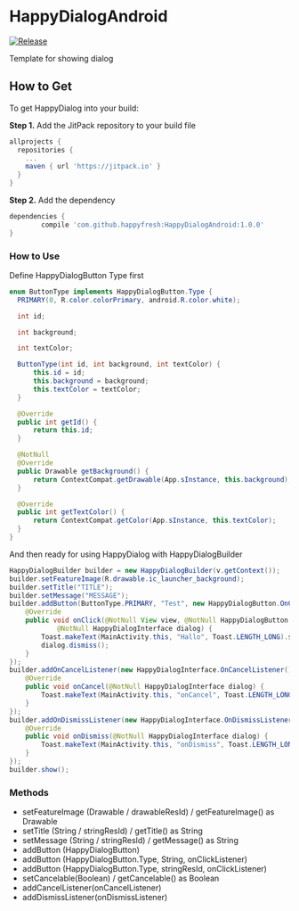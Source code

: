 # HappyDialogAndroid
[![Release](https://jitpack.io/v/happyfresh/HappyDialogAndroid.svg)](https://jitpack.io/#happyfresh/HappyDialogAndroid)

Template for showing dialog

## How to Get
To get HappyDialog into your build:

<b>Step 1.</b> Add the JitPack repository to your build file
```gradle
allprojects {
  repositories {
    ...
    maven { url 'https://jitpack.io' }
  }
}
```
<b>Step 2.</b> Add the dependency
```gradle
dependencies {
        compile 'com.github.happyfresh:HappyDialogAndroid:1.0.0'
}
```

### How to Use

Define HappyDialogButton Type first

```java
enum ButtonType implements HappyDialogButton.Type {
  PRIMARY(0, R.color.colorPrimary, android.R.color.white);

  int id;

  int background;

  int textColor;

  ButtonType(int id, int background, int textColor) {
      this.id = id;
      this.background = background;
      this.textColor = textColor;
  }

  @Override
  public int getId() {
      return this.id;
  }

  @NotNull
  @Override
  public Drawable getBackground() {
      return ContextCompat.getDrawable(App.sInstance, this.background);
  }

  @Override
  public int getTextColor() {
      return ContextCompat.getColor(App.sInstance, this.textColor);
  }
}
```

And then ready for using HappyDialog with HappyDialogBuilder

```java
HappyDialogBuilder builder = new HappyDialogBuilder(v.getContext());
builder.setFeatureImage(R.drawable.ic_launcher_background);
builder.setTitle("TITLE");
builder.setMessage("MESSAGE");
builder.addButton(ButtonType.PRIMARY, "Test", new HappyDialogButton.OnClickListener() {
    @Override
    public void onClick(@NotNull View view, @NotNull HappyDialogButton button,
            @NotNull HappyDialogInterface dialog) {
        Toast.makeText(MainActivity.this, "Hallo", Toast.LENGTH_LONG).show();
        dialog.dismiss();
    }
});
builder.addOnCancelListener(new HappyDialogInterface.OnCancelListener() {
    @Override
    public void onCancel(@NotNull HappyDialogInterface dialog) {
        Toast.makeText(MainActivity.this, "onCancel", Toast.LENGTH_LONG).show();
    }
});
builder.addOnDismissListener(new HappyDialogInterface.OnDismissListener() {
    @Override
    public void onDismiss(@NotNull HappyDialogInterface dialog) {
        Toast.makeText(MainActivity.this, "onDismiss", Toast.LENGTH_LONG).show();
    }
});
builder.show();
```

### Methods
* setFeatureImage (Drawable / drawableResId) / getFeatureImage() as Drawable
* setTitle (String / stringResId) / getTitle() as String
* setMessage (String / stringResId) / getMessage() as String
* addButton (HappyDialogButton)
* addButton (HappyDialogButton.Type, String, onClickListener)
* addButton (HappyDialogButton.Type, stringResId, onClickListener)
* setCancelable(Boolean) / getCancelable() as Boolean
* addCancelListener(onCancelListener)
* addDismissListener(onDismissListener)
